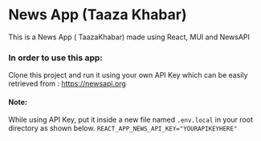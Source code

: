 # News App (Taaza Khabar)

This is a News App ( TaazaKhabar) made using React, MUI and NewsAPI

### In order to use this app:
Clone this project and run it using your own API Key which can be easily retrieved from :
https://newsapi.org

#### Note:
While using API Key, put it inside a new file named ```.env.local``` in your root directory as shown below.
```REACT_APP_NEWS_API_KEY="YOURAPIKEYHERE"```
